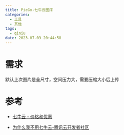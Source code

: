 ```yaml
---
title: PicGo-七牛云图床
categories:
  - 工具
  - 其他
tags:
  - qiniu
date: 2023-07-03 20:44:58
---
```


# 需求

默认上次图片是全尺寸，空间压力大，需要压缩大小后上传



# 参考

* [七牛云 - 价格和优惠](https://portal.qiniu.com/financial/price?product=kodo)

* [为什么我不用七牛云-腾讯云开发者社区](https://cloud.tencent.com/developer/article/2200737)

  

